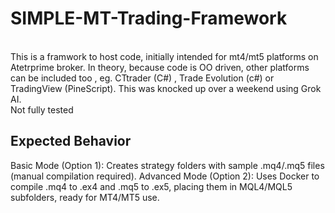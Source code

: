 <H1>SIMPLE-MT-Trading-Framework</H1>
<br>This is a framwork to host code, initially intended for mt4/mt5 platforms on Atetrprime broker. In theory, because code is OO driven,  other platforms can be included too , eg. CTtrader (C#) , Trade Evolution (c#) or TradingView (PineScript).
This was knocked up over a weekend using Grok AI.
<br>Not fully tested

<h2>Expected Behavior</h2>
Basic Mode (Option 1): Creates strategy folders with sample .mq4/.mq5 files (manual compilation required).
Advanced Mode (Option 2): Uses Docker to compile .mq4 to .ex4 and .mq5 to .ex5, placing them in MQL4/MQL5 subfolders, ready for MT4/MT5 use.
